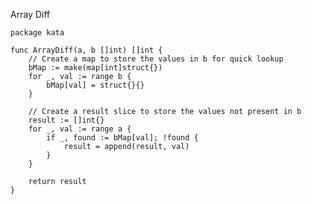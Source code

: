 Array Diff

    package kata
    
    func ArrayDiff(a, b []int) []int {
        // Create a map to store the values in b for quick lookup
        bMap := make(map[int]struct{})
        for _, val := range b {
            bMap[val] = struct{}{}
        }
    
        // Create a result slice to store the values not present in b
        result := []int{}
        for _, val := range a {
            if _, found := bMap[val]; !found {
                result = append(result, val)
            }
        }
    
        return result
    }
